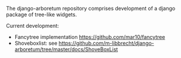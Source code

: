The django-arboretum repository comprises development of a django package of tree-like widgets.

Current development:
- Fancytree implementation https://github.com/mar10/fancytree
- Shoveboxlist: see https://github.com/m-libbrecht/django-arboretum/tree/master/docs/ShoveBoxList